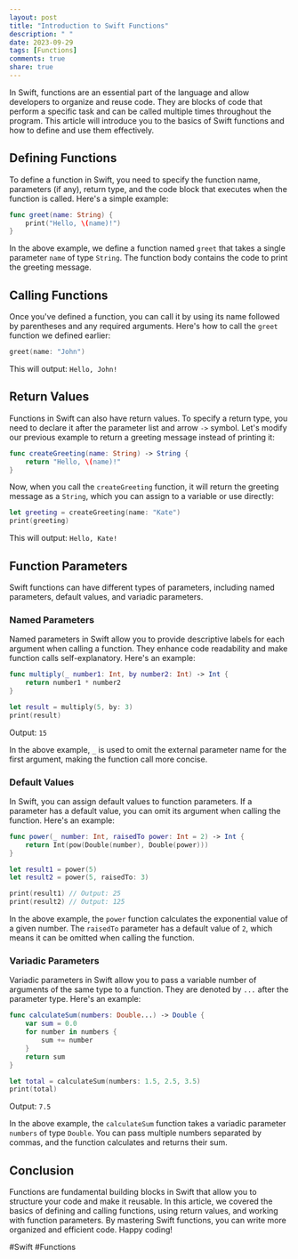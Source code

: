 ```yaml
---
layout: post
title: "Introduction to Swift Functions"
description: " "
date: 2023-09-29
tags: [Functions]
comments: true
share: true
---
```


In Swift, functions are an essential part of the language and allow developers to organize and reuse code. They are blocks of code that perform a specific task and can be called multiple times throughout the program. This article will introduce you to the basics of Swift functions and how to define and use them effectively.

## Defining Functions

To define a function in Swift, you need to specify the function name, parameters (if any), return type, and the code block that executes when the function is called. Here's a simple example:

```swift
func greet(name: String) {
    print("Hello, \(name)!")
}
```

In the above example, we define a function named `greet` that takes a single parameter `name` of type `String`. The function body contains the code to print the greeting message.

## Calling Functions

Once you've defined a function, you can call it by using its name followed by parentheses and any required arguments. Here's how to call the `greet` function we defined earlier:

```swift
greet(name: "John")
```

This will output: `Hello, John!`

## Return Values

Functions in Swift can also have return values. To specify a return type, you need to declare it after the parameter list and arrow `->` symbol. Let's modify our previous example to return a greeting message instead of printing it:

```swift
func createGreeting(name: String) -> String {
    return "Hello, \(name)!"
}
```

Now, when you call the `createGreeting` function, it will return the greeting message as a `String`, which you can assign to a variable or use directly:

```swift
let greeting = createGreeting(name: "Kate")
print(greeting)
```

This will output: `Hello, Kate!`

## Function Parameters

Swift functions can have different types of parameters, including named parameters, default values, and variadic parameters.

### Named Parameters

Named parameters in Swift allow you to provide descriptive labels for each argument when calling a function. They enhance code readability and make function calls self-explanatory. Here's an example:

```swift
func multiply(_ number1: Int, by number2: Int) -> Int {
    return number1 * number2
}

let result = multiply(5, by: 3)
print(result)
```

Output: `15`

In the above example, `_` is used to omit the external parameter name for the first argument, making the function call more concise.

### Default Values

In Swift, you can assign default values to function parameters. If a parameter has a default value, you can omit its argument when calling the function. Here's an example:

```swift
func power(_ number: Int, raisedTo power: Int = 2) -> Int {
    return Int(pow(Double(number), Double(power)))
}

let result1 = power(5)
let result2 = power(5, raisedTo: 3)

print(result1) // Output: 25
print(result2) // Output: 125
```

In the above example, the `power` function calculates the exponential value of a given number. The `raisedTo` parameter has a default value of `2`, which means it can be omitted when calling the function.

### Variadic Parameters

Variadic parameters in Swift allow you to pass a variable number of arguments of the same type to a function. They are denoted by `...` after the parameter type. Here's an example:

```swift
func calculateSum(numbers: Double...) -> Double {
    var sum = 0.0
    for number in numbers {
        sum += number
    }
    return sum
}

let total = calculateSum(numbers: 1.5, 2.5, 3.5)
print(total)
```

Output: `7.5`

In the above example, the `calculateSum` function takes a variadic parameter `numbers` of type `Double`. You can pass multiple numbers separated by commas, and the function calculates and returns their sum.

## Conclusion

Functions are fundamental building blocks in Swift that allow you to structure your code and make it reusable. In this article, we covered the basics of defining and calling functions, using return values, and working with function parameters. By mastering Swift functions, you can write more organized and efficient code. Happy coding!

#Swift #Functions